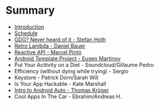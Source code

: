 # Summary

* [Introduction](README.md)
* [Schedule](schedule.md)
* [GDG? Never heard of it - Stefan Hoth](gdg_never_heard_of_it_-_stefan_hoth.md)
* [Retro Lambda - Daniel Bauer](retro_lambda_-_daniel_bauer.md)
* [Reactive API - Marcel Pintó](reactive_api_-_marcel_pinto.md)
* [Android Template Project - Eugen Martinov](android_template_project_-_eugen_martinov.md)
* Put Your Acitivity on a Diet - Soundcloud/Gillaume Pedro
* Efficiency (without dying while trying) - Sergio
* Keystore - Patrick Dorn/Sarah Will
* Is Your App Hackable - Kate Marshall
* [Intro to Android Auto - Thomas Krüger](intro_to_android_auto_-_thomas_kruger.md)
* Cool Apps In The Car - Ebrahim/Andreas H.

